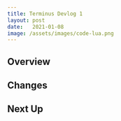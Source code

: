 ```yaml
---
title: Terminus Devlog 1
layout: post
date:   2021-01-08
image: /assets/images/code-lua.png
---
```


## Overview

## Changes

## Next Up

